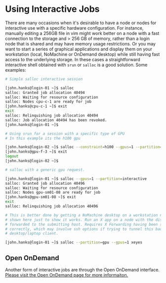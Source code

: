 # Using Interactive Jobs

There are many occasions when it's desirable to have a node or nodes for interactive use with a specific hardware configuration. For instance, manually editing a 256GB file in vim might work better on a node with a fast connection to the storage and > 256 GB of memory, rather than a login node that is shared and may have memory usage restrictions. Or you may want to start a series of graphical applications and display them on your workstation (local, NoMachine or OnDemand desktop) while still having fast access to the underlying storage. In these cases a straightforward interactive shell obtained with `srun` or `salloc` is a good solution. Some examples:


```bash
# Simple salloc interactive session

[john.hanks@login-01 ~]$ salloc
salloc: Granted job allocation 40494
salloc: Waiting for resource configuration
salloc: Nodes cpu-c-1 are ready for job
[john.hanks@cpu-c-1 ~]$ exit
exit
salloc: Relinquishing job allocation 40494
salloc: Job allocation 40494 has been revoked.
[john.hanks@login-01 ~]$ 

# Using srun for a session with a specific type of GPU
# In this example its the h100 gpu

[john.hanks@login-02 ~]$ salloc --constraint=h100 --gpus=1 --partition=gpu
[john.hanks@gpu-f-3 ~]$ exit
logout
[john.hanks@login-02 ~]$ 

# salloc with a generic gpu request.

[john.hanks@login-01 ~]$ salloc --gpus=1 --partition=interactive
salloc: Granted job allocation 40496
salloc: Waiting for resource configuration
salloc: Nodes gpu-sm01-08 are ready for job
[john.hanks@gpu-sm01-08 ~]$ exit
exit
salloc: Relinquishing job allocation 40496

# This is better done by getting a NoMachine desktop on a workstation node, but
# shown here just to show it works. Run an X app on a node with the display
# forwarded to the submitting host. Requires X Forwarding having been set up
# correctly, which may involve ssh options if trying to tunnel this back to a
# desktop/laptop client.

[john.hanks@login-01 ~]$ salloc --partition=gpu --gpus=1 xeyes

```

## Open OnDemand

Another form of interactive jobs are through the Open OnDemand interface. [Please visit the Open OnDemand page for more informaiton.](/1._Getting_Started/c._Connecting_with_OnDemand)
